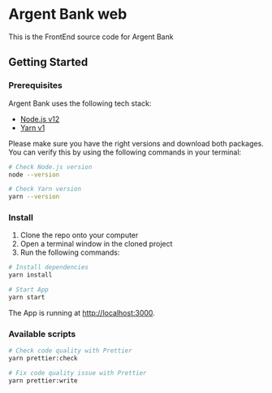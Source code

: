 # Argent Bank web

This is the FrontEnd source code for Argent Bank

## Getting Started

### Prerequisites

Argent Bank uses the following tech stack:

- [Node.js v12](https://nodejs.org/en/)
- [Yarn v1](https://yarnpkg.com/getting-started/install)

Please make sure you have the right versions and download both packages. You can verify this by using the following commands in your terminal:

```bash
# Check Node.js version
node --version

# Check Yarn version
yarn --version
```

### Install

1. Clone the repo onto your computer
1. Open a terminal window in the cloned project
1. Run the following commands:

```bash
# Install dependencies
yarn install

# Start App
yarn start
```

The App is running at [http://localhost:3000](http://locahost:3000).

### Available scripts

```bash
# Check code quality with Prettier
yarn prettier:check

# Fix code quality issue with Prettier
yarn prettier:write
```